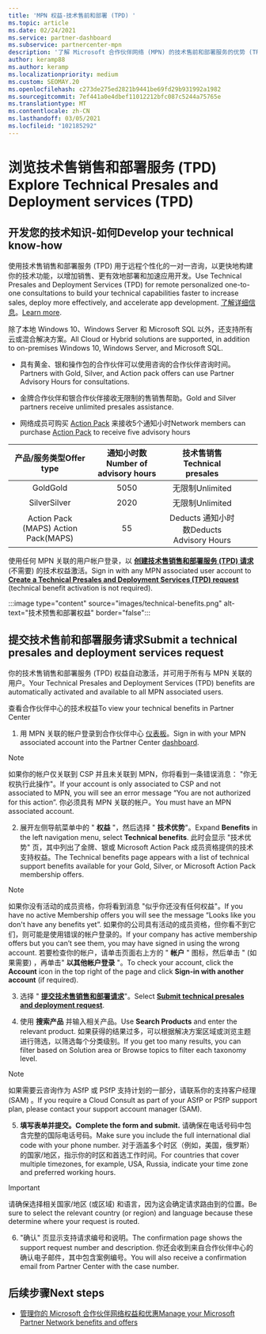 ```yaml
---
title: 'MPN 权益-技术售前和部署 (TPD) '
ms.topic: article
ms.date: 02/24/2021
ms.service: partner-dashboard
ms.subservice: partnercenter-mpn
description: '了解 Microsoft 合作伙伴网络 (MPN) 的技术售前和部署服务的优势 (TPD) '
author: keramp88
ms.author: keramp
ms.localizationpriority: medium
ms.custom: SEOMAY.20
ms.openlocfilehash: c273de275ed2821b9441be69fd29b931992a1982
ms.sourcegitcommit: 7ef441a0e4dbef11012212bfc087c5244a75765e
ms.translationtype: MT
ms.contentlocale: zh-CN
ms.lasthandoff: 03/05/2021
ms.locfileid: "102185292"
---
```

# <a name="explore-technical-presales-and-deployment-services-tpd"></a><span data-ttu-id="b78db-103">浏览技术售销售和部署服务 (TPD) </span><span class="sxs-lookup"><span data-stu-id="b78db-103">Explore Technical Presales and Deployment services (TPD)</span></span> 

## <a name="develop-your-technical-know-how"></a><span data-ttu-id="b78db-104">开发您的技术知识-如何</span><span class="sxs-lookup"><span data-stu-id="b78db-104">Develop your technical know-how</span></span>

<span data-ttu-id="b78db-105">使用技术售销售和部署服务 (TPD) 用于远程个性化的一对一咨询，以更快地构建你的技术功能，以增加销售、更有效地部署和加速应用开发。</span><span class="sxs-lookup"><span data-stu-id="b78db-105">Use Technical Presales and Deployment Services (TPD) for remote personalized one-to-one consultations to build your technical capabilities faster to increase sales, deploy more effectively, and accelerate app development.</span></span> <span data-ttu-id="b78db-106">[了解详细信息](https://aka.ms/TPD)。</span><span class="sxs-lookup"><span data-stu-id="b78db-106">[Learn more](https://aka.ms/TPD).</span></span>

<span data-ttu-id="b78db-107">除了本地 Windows 10、Windows Server 和 Microsoft SQL 以外，还支持所有云或混合解决方案。</span><span class="sxs-lookup"><span data-stu-id="b78db-107">All Cloud or Hybrid solutions are supported, in addition to on-premises Windows 10, Windows Server, and Microsoft SQL.</span></span> 

-   <span data-ttu-id="b78db-108">具有黄金、银和操作包的合作伙伴可以使用咨询的合作伙伴咨询时间。</span><span class="sxs-lookup"><span data-stu-id="b78db-108">Partners with Gold, Silver, and Action pack offers can use Partner Advisory Hours for consultations.</span></span> 

-   <span data-ttu-id="b78db-109">金牌合作伙伴和银合作伙伴接收无限制的售销售帮助。</span><span class="sxs-lookup"><span data-stu-id="b78db-109">Gold and Silver partners receive unlimited presales assistance.</span></span> 

-   <span data-ttu-id="b78db-110">网络成员可购买 [Action Pack](https://partner.microsoft.com/membership/action-pack) 来接收5个通知小时</span><span class="sxs-lookup"><span data-stu-id="b78db-110">Network members can  purchase [Action Pack](https://partner.microsoft.com/membership/action-pack) to receive five advisory hours</span></span>  


|     <span data-ttu-id="b78db-111">产品/服务类型</span><span class="sxs-lookup"><span data-stu-id="b78db-111">Offer type</span></span>    | <span data-ttu-id="b78db-112">通知小时数</span><span class="sxs-lookup"><span data-stu-id="b78db-112">Number of advisory hours</span></span> |   <span data-ttu-id="b78db-113">技术售销售</span><span class="sxs-lookup"><span data-stu-id="b78db-113">Technical presales</span></span>   |   |   |
|:-----------------:|:------------------------:|:----------------------:|:-:|:-:|
|        <span data-ttu-id="b78db-114">Gold</span><span class="sxs-lookup"><span data-stu-id="b78db-114">Gold</span></span>       |            <span data-ttu-id="b78db-115">50</span><span class="sxs-lookup"><span data-stu-id="b78db-115">50</span></span>            |        <span data-ttu-id="b78db-116">无限制</span><span class="sxs-lookup"><span data-stu-id="b78db-116">Unlimited</span></span>       |   |   |
|       <span data-ttu-id="b78db-117">Silver</span><span class="sxs-lookup"><span data-stu-id="b78db-117">Silver</span></span>      |            <span data-ttu-id="b78db-118">20</span><span class="sxs-lookup"><span data-stu-id="b78db-118">20</span></span>            |        <span data-ttu-id="b78db-119">无限制</span><span class="sxs-lookup"><span data-stu-id="b78db-119">Unlimited</span></span>       |   |   |
| <span data-ttu-id="b78db-120">Action Pack (MAPS) </span><span class="sxs-lookup"><span data-stu-id="b78db-120">Action Pack(MAPS)</span></span> |             <span data-ttu-id="b78db-121">5</span><span class="sxs-lookup"><span data-stu-id="b78db-121">5</span></span>            | <span data-ttu-id="b78db-122">Deducts 通知小时数</span><span class="sxs-lookup"><span data-stu-id="b78db-122">Deducts Advisory Hours</span></span> |   |   |

<span data-ttu-id="b78db-123">使用任何 MPN 关联的用户帐户登录，以 **[创建技术售销售和部署服务 (TPD) 请求](https://partner.microsoft.com/dashboard/mpn/membership/benefits/technical/createadvisoryhours-servicerequest)** (不需要) 的技术权益激活。</span><span class="sxs-lookup"><span data-stu-id="b78db-123">Sign in with any MPN associated user account to **[Create a Technical Presales and Deployment Services (TPD) request](https://partner.microsoft.com/dashboard/mpn/membership/benefits/technical/createadvisoryhours-servicerequest)** (technical benefit activation is not required).</span></span>

  :::image type="content" source="images/technical-benefits.png" alt-text="技术预售和部署权益" border="false":::

## <a name="submit-a-technical-presales-and-deployment-services-request"></a><span data-ttu-id="b78db-125">提交技术售前和部署服务请求</span><span class="sxs-lookup"><span data-stu-id="b78db-125">Submit a technical presales and deployment services request</span></span> 

<span data-ttu-id="b78db-126">你的技术售销售和部署服务 (TPD) 权益自动激活，并可用于所有与 MPN 关联的用户。</span><span class="sxs-lookup"><span data-stu-id="b78db-126">Your Technical Presales and Deployment Services (TPD) benefits are automatically activated and available to all MPN associated users.</span></span> 

<span data-ttu-id="b78db-127">查看合作伙伴中心的技术权益</span><span class="sxs-lookup"><span data-stu-id="b78db-127">To view your technical benefits in Partner Center</span></span>

1. <span data-ttu-id="b78db-128">用 MPN 关联的帐户登录到合作伙伴中心 [仪表板](https://partner.microsoft.com/dashboard)。</span><span class="sxs-lookup"><span data-stu-id="b78db-128">Sign in with your MPN associated account into the Partner Center [dashboard](https://partner.microsoft.com/dashboard).</span></span> 

>[!NOTE]
><span data-ttu-id="b78db-129">如果你的帐户仅关联到 CSP 并且未关联到 MPN，你将看到一条错误消息： "你无权执行此操作"。</span><span class="sxs-lookup"><span data-stu-id="b78db-129">If your account is only associated to CSP and not associated to MPN, you will see an error message “You are not authorized for this action”.</span></span> <span data-ttu-id="b78db-130">你必须具有 MPN 关联的帐户。</span><span class="sxs-lookup"><span data-stu-id="b78db-130">You must have an MPN associated account.</span></span>

2. <span data-ttu-id="b78db-131">展开左侧导航菜单中的 " **权益** "，然后选择 " **技术优势**"。</span><span class="sxs-lookup"><span data-stu-id="b78db-131">Expand **Benefits** in the left navigation menu, select **Technical benefits**.</span></span> <span data-ttu-id="b78db-132">此时会显示 "技术优势" 页，其中列出了金牌、银或 Microsoft Action Pack 成员资格提供的技术支持权益。</span><span class="sxs-lookup"><span data-stu-id="b78db-132">The Technical benefits page appears with a list of technical support benefits available for your Gold, Silver, or Microsoft Action Pack membership offers.</span></span> 

>[!NOTE]
><span data-ttu-id="b78db-133">如果你没有活动的成员资格，你将看到消息 "似乎你还没有任何权益"。</span><span class="sxs-lookup"><span data-stu-id="b78db-133">If you have no active Membership offers you will see the message “Looks like you don't have any benefits yet”.</span></span> <span data-ttu-id="b78db-134">如果你的公司具有活动的成员资格，但你看不到它们，则可能是使用错误的帐户登录的。</span><span class="sxs-lookup"><span data-stu-id="b78db-134">If your company has active membership offers but you can’t see them, you may have signed in using the wrong account.</span></span> <span data-ttu-id="b78db-135">若要检查你的帐户，请单击页面右上方的 " **帐户** " 图标，然后单击 " (如果需要) ，再单击" **以其他帐户登录** "。</span><span class="sxs-lookup"><span data-stu-id="b78db-135">To check your account, click the **Account** icon in the top right of the page and click **Sign-in with another account** (if required).</span></span>

3. <span data-ttu-id="b78db-136">选择 " **[提交技术售销售和部署请求](https://partner.microsoft.com/dashboard/mpn/membership/benefits/technical/createadvisoryhours-servicerequest)**"。</span><span class="sxs-lookup"><span data-stu-id="b78db-136">Select **[Submit technical presales and deployment request](https://partner.microsoft.com/dashboard/mpn/membership/benefits/technical/createadvisoryhours-servicerequest)**.</span></span>

4. <span data-ttu-id="b78db-137">使用 **搜索产品** 并输入相关产品。</span><span class="sxs-lookup"><span data-stu-id="b78db-137">Use **Search Products** and enter the relevant product.</span></span> <span data-ttu-id="b78db-138">如果获得的结果过多，可以根据解决方案区域或浏览主题进行筛选，以筛选每个分类级别。</span><span class="sxs-lookup"><span data-stu-id="b78db-138">If you get too many results, you can filter based on Solution area or Browse topics to filter each taxonomy level.</span></span>

> [!NOTE]
> <span data-ttu-id="b78db-139">如果需要云咨询作为 ASfP 或 PSfP 支持计划的一部分，请联系你的支持客户经理 (SAM) 。</span><span class="sxs-lookup"><span data-stu-id="b78db-139">If you require a Cloud Consult as part of your ASfP or PSfP support plan, please contact your support account manager (SAM).</span></span>

5. <span data-ttu-id="b78db-140">**填写表单并提交。**</span><span class="sxs-lookup"><span data-stu-id="b78db-140">**Complete the form and submit.**</span></span> <span data-ttu-id="b78db-141">请确保在电话号码中包含完整的国际电话号码。</span><span class="sxs-lookup"><span data-stu-id="b78db-141">Make sure you include the full international dial code with your phone number.</span></span> <span data-ttu-id="b78db-142">对于涵盖多个时区（例如，美国，俄罗斯）的国家/地区，指示你的时区和首选工作时间。</span><span class="sxs-lookup"><span data-stu-id="b78db-142">For countries that cover multiple timezones,  for example, USA, Russia, indicate your time zone and preferred working hours.</span></span>

> [!IMPORTANT]
> <span data-ttu-id="b78db-143">请确保选择相关国家/地区 (或区域) 和语言，因为这会确定请求路由到的位置。</span><span class="sxs-lookup"><span data-stu-id="b78db-143">Be sure to select the relevant country (or region) and language because these determine where your request is routed.</span></span>

6. <span data-ttu-id="b78db-144">"确认" 页显示支持请求编号和说明。</span><span class="sxs-lookup"><span data-stu-id="b78db-144">The confirmation page shows the support request number and description.</span></span> <span data-ttu-id="b78db-145">你还会收到来自合作伙伴中心的确认电子邮件，其中包含案例编号。</span><span class="sxs-lookup"><span data-stu-id="b78db-145">You will also receive a confirmation email from Partner Center with the case number.</span></span>



## <a name="next-steps"></a><span data-ttu-id="b78db-146">后续步骤</span><span class="sxs-lookup"><span data-stu-id="b78db-146">Next steps</span></span>

- [<span data-ttu-id="b78db-147">管理你的 Microsoft 合作伙伴网络权益和优惠</span><span class="sxs-lookup"><span data-stu-id="b78db-147">Manage your Microsoft Partner Network benefits and offers</span></span>](manage-your-partner-network-benefits.md)
